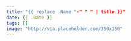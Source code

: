 ```yaml
---
title: "{{ replace .Name "-" " " | title }}"
date: {{ .Date }}
tags: []
image: "http://via.placeholder.com/350x150"
---
```


